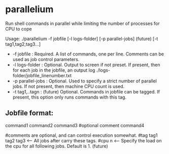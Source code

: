 # parallelium
Run shell commands in parallel while limiting the number of processes for CPU to cope

Usage:
./parallelium -f jobfile [-l logs-folder] [-p parallel-jobs] (future) [-t tag1,tag2,tag3...]

* -f jobfile       : Required. A list of commands, one per line. Comments can be used as job control parameters.
* -l logs-folder   : Optional. Output to screen if not preset. If present, then for each job in the jobfile, an output log ./logs-folder/jobfile_linenumber.txt
* -p parallel-jobs : Optional. Used to specify a strict number of parallel jobs. If not present, then machine CPU count is used.
* -t tag1,..tagn   : (future) Optional. Commands in jobfile can be tagged. If present, this option only runs commands with this tag.


## Jobfile format:
command1
command2
command3
#optional comment
command4

\#comments are optional, and can control execution somewhat.
\#tag tag1 tag2 tag3 <-- All jobs after carry these tags.
\#cpu n              <-- Specify the load on the cpu for all following jobs. Default is 1. (future)
